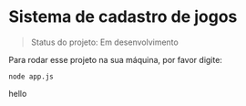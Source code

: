# Sistema de cadastro de jogos </h1>

> Status do projeto: Em desenvolvimento

Para rodar esse projeto na sua máquina, por favor digite:

```
node app.js
```

hello